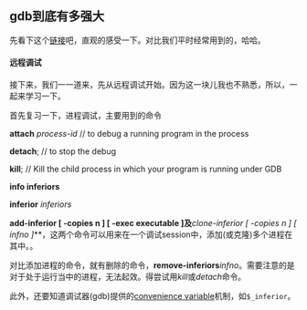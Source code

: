 ## gdb到底有多强大
先看下这个[链接](http://sourceware.org/gdb/current/onlinedocs/gdb/)吧，直观的感受一下。对比我们平时经常用到的，哈哈。

#### 远程调试
接下来，我们一一道来，先从远程调试开始。因为这一块儿我也不熟悉，所以，一起来学习一下。

首先复习一下，进程调试，主要用到的命令

**attach** *process-id* // to debug a running program in the process 

**detach**; // to stop the debug

**kill**; // Kill the child process in which your program is running under GDB

**info inferiors**

**inferior** *inferiors*

**add-inferior \[ -copies n ] [ -exec executable ]**及*****clone-inferior [ -copies n ] \[ infno ]***，这两个命令可以用来在一个调试session中，添加(或克隆)多个进程在其中。。

对比添加进程的命令，就有删除的命令，**remove-inferiors***infno*。需要注意的是对于处于运行当中的进程，无法起效。得尝试用*kill*或*detach*命令。

此外，还要知道调试器(gdb)提供的[convenience variable](https://sourceware.org/gdb/current/onlinedocs/gdb/Convenience-Vars.html#Convenience-Vars)机制，如`$_inferior`。


